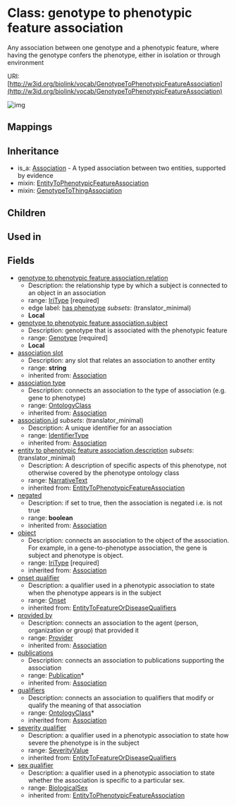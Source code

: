 # Class: genotype to phenotypic feature association


Any association between one genotype and a phenotypic feature, where having the genotype confers the phenotype, either in isolation or through environment

URI: [http://w3id.org/biolink/vocab/GenotypeToPhenotypicFeatureAssociation](http://w3id.org/biolink/vocab/GenotypeToPhenotypicFeatureAssociation)

![img](http://yuml.me/diagram/nofunky;dir:TB/class/\[GenotypeToPhenotypicFeatureAssociation|relation:iri_type;id(i):identifier_type%20%3F;negated(i):boolean%20%3F;association_slot(i):string%20%3F;description(i):narrative_text%20%3F]-%20object(i)>\[PhenotypicFeature],%20\[GenotypeToPhenotypicFeatureAssociation]-%20sex%20qualifier(i)%20%3F>\[BiologicalSex],%20\[GenotypeToPhenotypicFeatureAssociation]-%20onset%20qualifier(i)%20%3F>\[Onset],%20\[GenotypeToPhenotypicFeatureAssociation]-%20severity%20qualifier(i)%20%3F>\[SeverityValue],%20\[GenotypeToPhenotypicFeatureAssociation]-%20provided%20by(i)%20%3F>\[Provider],%20\[GenotypeToPhenotypicFeatureAssociation]-%20publications(i)%20*>\[Publication],%20\[GenotypeToPhenotypicFeatureAssociation]-%20qualifiers(i)%20*>\[OntologyClass],%20\[GenotypeToPhenotypicFeatureAssociation]-%20association%20type(i)%20%3F>\[OntologyClass],%20\[GenotypeToPhenotypicFeatureAssociation]-%20subject>\[Genotype],%20\[GenotypeToPhenotypicFeatureAssociation]uses%20-.->\[EntityToPhenotypicFeatureAssociation],%20\[GenotypeToPhenotypicFeatureAssociation]uses%20-.->\[GenotypeToThingAssociation],%20\[Association]^-\[GenotypeToPhenotypicFeatureAssociation])
## Mappings

## Inheritance

 *  is_a: [Association](Association.md) - A typed association between two entities, supported by evidence
 *  mixin: [EntityToPhenotypicFeatureAssociation](EntityToPhenotypicFeatureAssociation.md)
 *  mixin: [GenotypeToThingAssociation](GenotypeToThingAssociation.md)
## Children

## Used in

## Fields

 * [genotype to phenotypic feature association.relation](genotype_to_phenotypic_feature_association_relation.md)
    * Description: the relationship type by which a subject is connected to an object in an association
    * range: [IriType](IriType.md) [required]
    * edge label: [has phenotype](has_phenotype.md) *subsets*: (translator_minimal)
    * __Local__
 * [genotype to phenotypic feature association.subject](genotype_to_phenotypic_feature_association_subject.md)
    * Description: genotype that is associated with the phenotypic feature
    * range: [Genotype](Genotype.md) [required]
    * __Local__
 * [association slot](association_slot.md)
    * Description: any slot that relates an association to another entity
    * range: **string**
    * inherited from: [Association](Association.md)
 * [association type](association_type.md)
    * Description: connects an association to the type of association (e.g. gene to phenotype)
    * range: [OntologyClass](OntologyClass.md)
    * inherited from: [Association](Association.md)
 * [association.id](association_id.md) *subsets*: (translator_minimal)
    * Description: A unique identifier for an association
    * range: [IdentifierType](IdentifierType.md)
    * inherited from: [Association](Association.md)
 * [entity to phenotypic feature association.description](entity_to_phenotypic_feature_association_description.md) *subsets*: (translator_minimal)
    * Description: A description of specific aspects of this phenotype, not otherwise covered by the phenotype ontology class
    * range: [NarrativeText](NarrativeText.md)
    * inherited from: [EntityToPhenotypicFeatureAssociation](EntityToPhenotypicFeatureAssociation.md)
 * [negated](negated.md)
    * Description: if set to true, then the association is negated i.e. is not true
    * range: **boolean**
    * inherited from: [Association](Association.md)
 * [object](object.md)
    * Description: connects an association to the object of the association. For example, in a gene-to-phenotype association, the gene is subject and phenotype is object.
    * range: [IriType](IriType.md) [required]
    * inherited from: [Association](Association.md)
 * [onset qualifier](onset_qualifier.md)
    * Description: a qualifier used in a phenotypic association to state when the phenotype appears is in the subject
    * range: [Onset](Onset.md)
    * inherited from: [EntityToFeatureOrDiseaseQualifiers](EntityToFeatureOrDiseaseQualifiers.md)
 * [provided by](provided_by.md)
    * Description: connects an association to the agent (person, organization or group) that provided it
    * range: [Provider](Provider.md)
    * inherited from: [Association](Association.md)
 * [publications](publications.md)
    * Description: connects an association to publications supporting the association
    * range: [Publication](Publication.md)*
    * inherited from: [Association](Association.md)
 * [qualifiers](qualifiers.md)
    * Description: connects an association to qualifiers that modify or qualify the meaning of that association
    * range: [OntologyClass](OntologyClass.md)*
    * inherited from: [Association](Association.md)
 * [severity qualifier](severity_qualifier.md)
    * Description: a qualifier used in a phenotypic association to state how severe the phenotype is in the subject
    * range: [SeverityValue](SeverityValue.md)
    * inherited from: [EntityToFeatureOrDiseaseQualifiers](EntityToFeatureOrDiseaseQualifiers.md)
 * [sex qualifier](sex_qualifier.md)
    * Description: a qualifier used in a phenotypic association to state whether the association is specific to a particular sex.
    * range: [BiologicalSex](BiologicalSex.md)
    * inherited from: [EntityToPhenotypicFeatureAssociation](EntityToPhenotypicFeatureAssociation.md)
